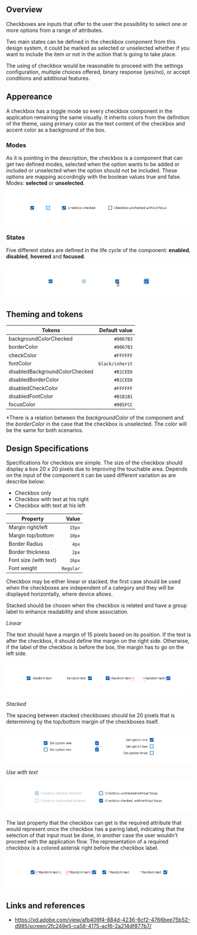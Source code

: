 ## Overview

Checkboxes are inputs that offer to the user the possibility to select one or more options from a range of attributes.

Two main states can be defined in the checkbox component from this design system, it could be marked as selected or unselected whether if you want to include the item or not in the action that is going to take place.

The using of checkbox would be reasonable to proceed with the settings configuration, multiple choices offered, binary response (yes/no), or accept conditions and additional features.

## Appereance

A checkbox has a toggle mode so every checkbox component in the application remaining the same visually. It inherits colors from the definition of the theme, using primary color as the text content of the checkbox and accent color as a background of the box.

### Modes

As it is pointing in the description, the checkbox is a component that can get two defined modes, selected when the option wants to be added or included or unselected when the option should not be included. These options are mapping accordingly with the boolean values true and false.
Modes: **selected** or **unselected**.

![Checkbox modes](images/checkbox_modes.png)

### States

Five different states are defined in the life cycle of the component: **enabled**, **disabled**, **hovered** and **focused**.

![Checkbox states](images/checkbox_states.png)

## Theming and tokens

| Tokens                         |   Default value |
| ------------------------------ | --------------: |
| backgroundColorChecked         |       `#0067B3` |
| borderColor                    |       `#0067B3` |
| checkColor                     |       `#FFFFFF` |
| fontColor                      | `black/inherit` |
| disabledBackgroundColorChecked |       `#B1CEE6` |
| disabledBorderColor            |       `#B1CEE6` |
| disabledCheckColor             |       `#FFFFFF` |
| disabledFontColor              |       `#B1B1B1` |
| focusColor                     |       `#005FCC` |

\*There is a relation between the _backgroundColor_ of the component and the _borderColor_ in the case that the checkbox is unselected. The color will be the same for both scenarios.

## Design Specifications

Specifications for checkbox are simple. The size of the checkbox should display a box 20 x 20 pixels due to improving the touchable area. Depends on the input of the component it can be used different variation as are describe below:

- Checkbox only
- Checkbox with text at his right
- Checkbox with text at his left

| Property              |     Value |
| --------------------- | --------: |
| Margin right/left     |    `15px` |
| Margin top/bottom     |    `10px` |
| Border Radius         |     `4px` |
| Border thickness      |     `2px` |
| Font size (with text) |    `16px` |
| Font weight           | `Regular` |

Checkbox may be either linear or stacked, the first case should be used when the checkboxes are independent of a category and they will be displayed horizontally, where device allows.

Stacked should be chosen when the checkbox is related and have a group label to enhance readability and show association.

_Linear_

The text should have a margin of 15 pixels based on its position. If the text is after the checkbox, it should define the margin on the right side. Otherwise, if the label of the checkbox is before the box, the margin has to go on the left side.

![Checkbox design specifications for linear display](images/checkbox_linear.png)

_Stacked_

The spacing between stacked checkboxes should be 20 pixels that is determining by the top/bottom margin of the checkboxes itself.

![Checkbox design specifications for stacked display](images/checkbox_stacked.png)

_Use with text_

![Checkbox design preview pairing with text](images/checkbox_combination.png)

The last property that the checkbox can get is the required attribute that would represent once the checkbox has a paring label, indicating that the selection of that input must be done, in another case the user wouldn't proceed with the application flow.
The representation of a required checkbox is a colored asterisk right before the checkbox label.

![Checkbox design required field](images/checkbox_required.png)

## Links and references

- https://xd.adobe.com/view/afb409f4-884d-4236-6cf2-4766bee75b52-d985/screen/2fc249e5-ca58-4175-acf6-2a214df877b7/

